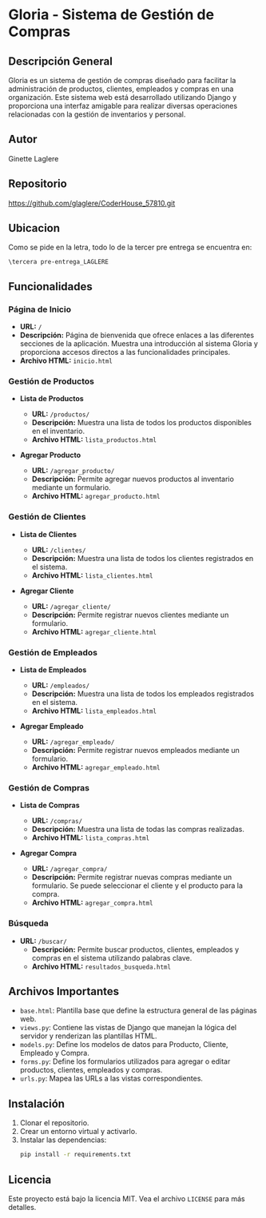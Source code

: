 # Gloria - Sistema de Gestión de Compras

## Descripción General

Gloria es un sistema de gestión de compras diseñado para facilitar la administración de productos, clientes, empleados y compras en una organización. 
Este sistema web está desarrollado utilizando Django y proporciona una interfaz amigable para realizar diversas operaciones relacionadas con la gestión de inventarios y personal.

## Autor

Ginette Laglere

## Repositorio

https://github.com/glaglere/CoderHouse_57810.git

## Ubicacion
Como se pide en la letra, todo lo de la tercer pre entrega se encuentra en:
```
\tercera pre-entrega_LAGLERE
```
## Funcionalidades

### Página de Inicio

- **URL:** `/`
- **Descripción:** Página de bienvenida que ofrece enlaces a las diferentes secciones de la aplicación. Muestra una introducción al sistema Gloria y proporciona accesos directos a las funcionalidades principales.
- **Archivo HTML:** `inicio.html`

### Gestión de Productos

- **Lista de Productos**
  - **URL:** `/productos/`
  - **Descripción:** Muestra una lista de todos los productos disponibles en el inventario.
  - **Archivo HTML:** `lista_productos.html`

- **Agregar Producto**
  - **URL:** `/agregar_producto/`
  - **Descripción:** Permite agregar nuevos productos al inventario mediante un formulario.
  - **Archivo HTML:** `agregar_producto.html`

### Gestión de Clientes

- **Lista de Clientes**
  - **URL:** `/clientes/`
  - **Descripción:** Muestra una lista de todos los clientes registrados en el sistema.
  - **Archivo HTML:** `lista_clientes.html`

- **Agregar Cliente**
  - **URL:** `/agregar_cliente/`
  - **Descripción:** Permite registrar nuevos clientes mediante un formulario.
  - **Archivo HTML:** `agregar_cliente.html`

### Gestión de Empleados

- **Lista de Empleados**
  - **URL:** `/empleados/`
  - **Descripción:** Muestra una lista de todos los empleados registrados en el sistema.
  - **Archivo HTML:** `lista_empleados.html`

- **Agregar Empleado**
  - **URL:** `/agregar_empleado/`
  - **Descripción:** Permite registrar nuevos empleados mediante un formulario.
  - **Archivo HTML:** `agregar_empleado.html`

### Gestión de Compras

- **Lista de Compras**
  - **URL:** `/compras/`
  - **Descripción:** Muestra una lista de todas las compras realizadas.
  - **Archivo HTML:** `lista_compras.html`

- **Agregar Compra**
  - **URL:** `/agregar_compra/`
  - **Descripción:** Permite registrar nuevas compras mediante un formulario. Se puede seleccionar el cliente y el producto para la compra.
  - **Archivo HTML:** `agregar_compra.html`

### Búsqueda

- **URL:** `/buscar/`
  - **Descripción:** Permite buscar productos, clientes, empleados y compras en el sistema utilizando palabras clave.
  - **Archivo HTML:** `resultados_busqueda.html`

## Archivos Importantes

- `base.html`: Plantilla base que define la estructura general de las páginas web.
- `views.py`: Contiene las vistas de Django que manejan la lógica del servidor y renderizan las plantillas HTML.
- `models.py`: Define los modelos de datos para Producto, Cliente, Empleado y Compra.
- `forms.py`: Define los formularios utilizados para agregar o editar productos, clientes, empleados y compras.
- `urls.py`: Mapea las URLs a las vistas correspondientes.

## Instalación

1. Clonar el repositorio.
2. Crear un entorno virtual y activarlo.
3. Instalar las dependencias:
   ```bash
   pip install -r requirements.txt


## Licencia

Este proyecto está bajo la licencia MIT. Vea el archivo `LICENSE` para más detalles.
